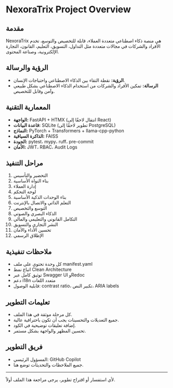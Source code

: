 # NexoraTrix Project Overview

## مقدمة
NexoraTrix هي منصة ذكاء اصطناعي متعددة العملاء، قابلة للتخصيص والتوسع، تخدم الأفراد والشركات في مجالات متعددة مثل التداول، التسويق، التعليم، القانون، التجارة الإلكترونية، وصناعة المحتوى.

## الرؤية والرسالة
- **الرؤية:** نقطة التقاء بين الذكاء الاصطناعي واحتياجات الإنسان.
- **الرسالة:** تمكين الأفراد والشركات من استخدام الذكاء الاصطناعي بشكل طبيعي وآمن وقابل للتخصيص.

## المعمارية التقنية
- **الواجهة:** FastAPI + HTMX (انتقال لاحقًا إلى React)
- **قاعدة البيانات:** SQLite (تطوير لاحقًا إلى PostgreSQL)
- **النماذج:** PyTorch + Transformers + llama-cpp-python
- **الذاكرة السياقية:** FAISS
- **الجودة:** pytest، mypy، ruff، pre-commit
- **الأمان:** JWT، RBAC، Audit Logs

## مراحل التنفيذ
1. التحضير والتأسيس
2. بناء النواة الأساسية
3. إدارة العملاء
4. لوحة التحكم
5. بناء الوحدات الذكية الأساسية
6. التعلم الذاتي والاتصال بالإنترنت
7. التوسع والتخصيص
8. الذكاء البصري والصوتي
9. التكامل القانوني والتعليمي والمالي
10. النشر التجاري والتسويق
11. تحسين الأداء والأمان
12. الإطلاق الرسمي

## ملاحظات تنفيذية
- كل وحدة تحتوي على ملف manifest.yaml
- اتباع نمط Clean Architecture
- توثيق كامل عبر Swagger UI وRedoc
- دعم i18n متعدد اللغات
- قابلية الوصول: contrast ratio، تكبير النص، ARIA labels

## تعليمات التطوير
- كل مرحلة موثقة في هذا الملف.
- جميع التعديلات والتحسينات يجب أن تكون باحترافية عالية.
- إضافة تعليقات توضيحية في الكود.
- تحسين المظهر والواجهة بشكل مستمر.

## فريق التطوير
- المسؤول الرئيسي: GitHub Copilot
- جميع الملاحظات والتحديثات توضع هنا.

---

لأي استفسار أو اقتراح تطوير، يرجى مراجعة هذا الملف أولاً.
